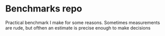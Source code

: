 Benchmarks repo
=============
Practical benchmark I make for some reasons. Sometimes measurements are rude, but ofthen an estimate is precise enough to make decisions

